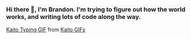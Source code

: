 ### Hi there 👋, I'm Brandon. I'm trying to figure out how the world works, and writing lots of code along the way.
<div class="tenor-gif-embed" data-postid="9051183" data-share-method="host" data-width="100%" data-aspect-ratio="1.744186046511628"><a href="https://tenor.com/view/kaito-typing-gaming-programming-anime-gif-9051183">Kaito Typing GIF</a> from <a href="https://tenor.com/search/kaito-gifs">Kaito GIFs</a></div><script type="text/javascript" async src="https://tenor.com/embed.js"></script>
<!--
**Br4nd0R/Br4nd0R** is a ✨ _special_ ✨ repository because its `README.md` (this file) appears on your GitHub profile.

Here are some ideas to get you started:

- 🔭 I’m currently working on ...
- 🌱 I’m currently learning ...
- 👯 I’m looking to collaborate on ...
- 🤔 I’m looking for help with ...
- 💬 Ask me about ...
- 📫 How to reach me: ...
- 😄 Pronouns: ...
- ⚡ Fun fact: ...
-->
